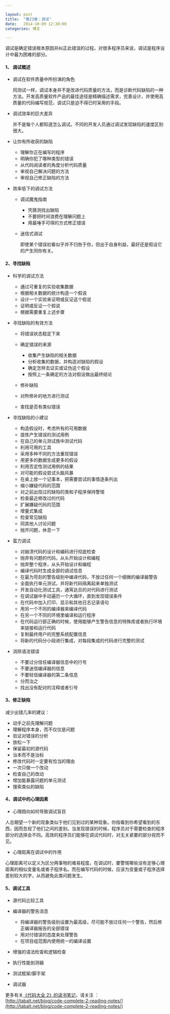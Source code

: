 ```yaml
---

layout: post
title:  "第23章：调试"
date:   2014-10-09 12:30:00
categories: 博文

---
```


调试是确定错误根本原因并纠正此错误的过程。对很多程序员来说，调试是程序设计中最为困难的部分。

#### 1、	 调试概述

* 调试在软件质量中所扮演的角色

	同测试一样，调试本身并不是改进代码质量的方法，而是诊断代码缺陷的一种方法。开发高质量软件产品的最佳途径是精确描述需求，完善设计，并使用高质量的代码编写规范，调试只是迫不得已时采用的手段。
	
* 调试效率的巨大差异

	并不是每个人都知道怎么调试。不同的开发人员通过调试发现缺陷的速度区别很大。
	
* 让你有所收获的缺陷

	* 理解你正在编写的程序
	* 明确你犯了哪种类型的错误
	* 从代码阅读者的角度分析代码质量
	* 审视自己解决问题的方法
	* 审视自己修正缺陷的方法
	
* 效率低下的调试方法

	* 调试魔鬼指南
	
		* 凭猜测找出缺陷
		* 不要把时间浪费在理解问题上
		* 用最唾手可得的方式修正错误
	
	* 迷信式调试
	
		即使某个错误初看似乎并不归咎于你，但出于自身利益，最好还是假设它的产生同你有关。
	
		
#### 2、寻找缺陷

* 科学的调试方法

	* 通过可重复的实验收集数据
	* 根据相关数据的统计构造一个假说
	* 设计一个实验来证明或反证这个假说
	* 证明或反证一个假说
	* 根据需要重复上述步骤
	
* 寻找缺陷的有效方法

	* 将错误状态稳定下来
	* 确定错误的来源
		
		* 收集产生缺陷的相关数据
		* 分析收集的数据，并构造对缺陷的假设
		* 确定怎样去证实或证伪这个假设
		* 按照上一条确定的方法对假设做出最终结论
		
	* 修补缺陷
	* 对所修补的地方进行测试
	* 查找是否有类似错误
	
* 寻找缺陷的小建议

	* 构造假设时，考虑所有的可用数据
	* 提炼产生错误的测试用例
	* 在自己的单元测试族中测试代码
	* 利用可用的工具
	* 采用多种不同的方法重现错误
	* 用更多的数据生成更多的假设
	* 利用否定性测试用例的结果
	* 对可能的假设尝试头脑风暴
	* 在桌上放一个记事本，把需要尝试的事情逐条列出
	* 缩小嫌疑代码的范围
	* 对之前出现过的缺陷的类和子程序保持警惕
	* 检查最近修改过的代码
	* 扩展嫌疑代码的范围
	* 增量式集成
	* 检查常见缺陷
	* 同其他人讨论问题
	* 抛开问题，休息一下

* 蛮力调试

	* 对崩溃代码的设计和编码进行彻底检查
	* 抛弃有问题的代码，从头开始设计和编程
	* 抛弃整个程序，从头开始设计和编程
	* 编译代码时生成全部的调试信息
	* 在最为苛刻的警告级别中编译代码，不放过任何一个细微的编译器警告
	* 全面执行单元测试，并将新代码隔离起来单独测试
	* 开发自动化测试工具，通宵达旦的对代码进行测试
	* 在调试器中手动遍历一个大循环，直到发现错误条件
	* 在代码中加入打印、显示和其他日志记录语句
	* 用另一个不同的编译器来编译代码
	* 在另一个不同的环境里编译和运行程序
	* 在代码运行部正确的时候，使用能够产生警告信息的特殊库或者执行环境来链接和运行代码
	* 复制最终用户的完整系统配置信息
	* 将新的代码分小段进行集成，对每段集成的代码进行完整的测试
	

* 消除语法错误

	* 不要过分信任编译器信息中的行号
	* 不要迷信编译器的信息
	* 不要轻信编译器的第二条信息
	* 分而治之
	* 找出没有配对的注释或者引号
	

#### 3、修正缺陷

减少出错几率的建议：

* 动手之前先理解问题
* 理解程序本身，而不仅仅是问题
* 验证对错误的分析
* 放松一下
* 保留最初的源代码
* 治本而不是治标
* 修改代码时一定要有恰当的理由
* 一次只做一个改动
* 检查自己的改动
* 增加能暴露问题的单元测试
* 搜索类似的缺陷


#### 4、调试中的心理因素

* 心理趋向如何导致调试盲目

人总期望一个新的现象类似于他们见到过的某种现象。你指看到你希望看到的东西，因而忽视了他们之间的差别。当发现错误的时候，程序员对于需要检查的程序部分的选择会不同。高效的程序员们能够在调试代码时，对无关紧要的部分视而不见。

* 心理距离在调试中的作用

心理距离可以定义为区分两事物的难易程度。在调试时，要警惕哪些没有足够心理距离的相似变量名或者子程序名。而在编写代码的时候，应该为变量或子程序选择差别较大的字，从而避免此类问题发生。



#### 5、调试工具

* 源代码比较工具
* 编译器的警告消息

	* 将编译器的警告级别设置为最高级，尽可能不放过任何一个警告，然后修正编译器报告的全部错误
	* 用对付错误的态度来处理警告
	* 在项目组范围内使用统一的编译设置

* 增强的语法检查和逻辑检查
* 执行性能剖测器
* 测试框架/脚手架
* 调试器




更多有关[《代码大全 2》的读书笔记](http://tabalt.net/blog/code-complete-2-reading-notes/)，请关注 ：  
[http://tabalt.net/blog/code-complete-2-reading-notes/](http://tabalt.net/blog/code-complete-2-reading-notes/)




